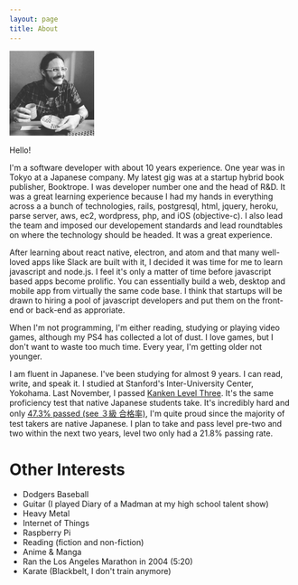 ```yaml
---
layout: page
title: About
---
```


<div>
  <img style="" src="/assets/profile.jpg" height="150px" width="150px" />
</div>

Hello!


I'm a software developer with about 10 years experience. One year was in Tokyo at
a Japanese company. My latest gig was at a startup hybrid book publisher,
Booktrope. I was developer number one and the head of R&D. It was a great
learning experience because I had my hands in everything across a a bunch of
technologies, rails, postgresql, html, jquery, heroku, parse server, aws, ec2,
wordpress, php, and iOS (objective-c). I also lead the team and imposed our
developement standards and lead roundtables on where the technology should be
headed. It was a great experience.

After learning about react native, electron, and atom and that many well-loved
apps like Slack are built with it, I decided it was time for me to learn
javascript and node.js. I feel it's only a matter of time before javascript based
apps become prolific. You can essentially build a web, desktop and mobile app
from virtually the same code base. I think that startups will be drawn to hiring
a pool of javascript developers and put them on the front-end or back-end as
approriate.

When I'm not programming, I'm either reading, studying or playing video games,
although my PS4 has collected a lot of dust. I love games, but I don't want
to waste too much time. Every year, I'm getting older not younger.

I am fluent in Japanese. I've been studying for almost 9 years. I can read, write,
and speak it. I studied at Stanford's Inter-University Center, Yokohama. Last
November, I passed
[Kanken Level Three](http://www.kanken.or.jp/kanken/outline/degree.html#c3qHead).
It's the same proficiency test that native Japanese students take. It's incredibly
hard and only
[47.3% passed (see ３級 合格率)](http://www.kanken.or.jp/kanken/investigation/result/28.html#anc02),
I'm quite proud since the majority of test takers are native Japanese. I plan to
take and pass level pre-two and two within the next two years, level two only had
a 21.8% passing rate.

# Other Interests

* Dodgers Baseball
* Guitar (I played Diary of a Madman at my high school talent show)
* Heavy Metal
* Internet of Things
* Raspberry Pi
* Reading (fiction and non-fiction)
* Anime & Manga
* Ran the Los Angeles Marathon in 2004 (5:20)
* Karate (Blackbelt, I don't train anymore)
